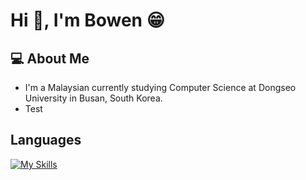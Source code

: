 # Hi 👋, I'm Bowen 😁
## 💻 About Me
* I'm a Malaysian currently studying Computer Science at Dongseo University in Busan, South Korea.
* Test

## Languages
[![My Skills](https://skillicons.dev/icons?i=c,js,html,css,wasm&theme=dark)](https://skillicons.dev)
